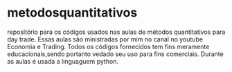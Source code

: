 # metodosquantitativos
repositório para os códigos usados nas aulas de métodos quantitativos para day trade. Essas aulas são ministradas por mim no canal no youtube Economia e Trading. Todos os códigos fornecidos tem fins meramente educacionais,sendo portanto vedado seu uso para fins comerciais.
Durante as aulas é usada a linguaguem python.
